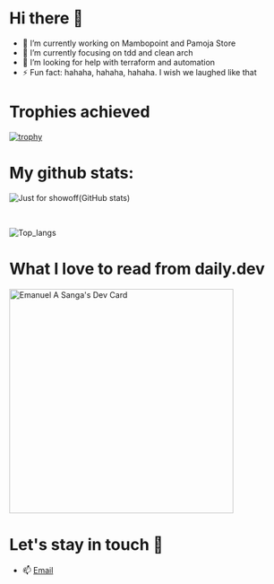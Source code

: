 # Hi there 👋

<!--
**Angeloem/Angeloem** is a ✨ _special_ ✨ repository because its `README.md` (this file) appears on your GitHub profile. -->


- 🔭 I’m currently working on Mambopoint and Pamoja Store
- 🌱 I’m currently focusing on tdd and clean arch
- 🤔 I’m looking for help with terraform and automation
- ⚡ Fun fact: hahaha, hahaha, hahaha. I wish we laughed like that

# Trophies achieved
[![trophy](https://github-profile-trophy.vercel.app/?username=angeloem)](https://github.com/ryo-ma/github-profile-trophy)

# My github stats:

![Just for showoff(GitHub stats)](https://github-readme-stats.vercel.app/api?username=angeloem&show_icons=true&theme=radical&count_private=true&hide_rank=false)

<br>

![Top_langs](https://github-readme-stats.vercel.app/api/top-langs/?username=angeloem&langs_count=6&theme=blueberry&count_private=true)

# What I love to read from daily.dev
<a href="https://app.daily.dev/angeloem"><img src="https://api.daily.dev/devcards/d1dffafd7c194574916d1ca702849712.png?r=7y2" width="400" alt="Emanuel A Sanga's Dev Card"/></a>


# Let's stay in touch 💬
- 📫 [Email](mailto:esanga530@gmail.com)
